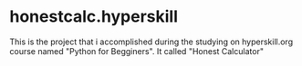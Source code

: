 # honestcalc.hyperskill
This is the project that i accomplished during the studying on hyperskill.org course named "Python for Begginers". It called "Honest Calculator"
